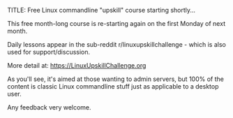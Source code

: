 TITLE: Free Linux commandline "upskill" course starting shortly...

This free month-long course is re-starting again on the first Monday of next month.

Daily lessons appear in the sub-reddit r/linuxupskillchallenge - which is also used for support/discussion.

More detail at: https://LinuxUpskillChallenge.org

As you'll see, it's aimed at those wanting to admin servers, but 100% of the content is classic Linux commandline stuff just as applicable to a desktop user.

Any feedback very welcome.

